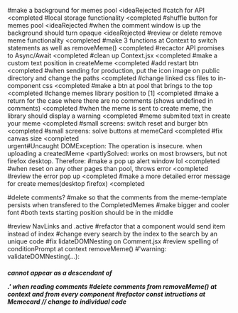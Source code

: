 #make a background for memes pool <ideaRejected
#catch for API <completed
#local storage functionality <completed
#shuffle button for memes pool <ideaRejected
#when the comment window is up the background should turn opaque <ideaRejected
#review or delete remove meme functionality <completed
#make 3 functions at Context to switch statements as well as removeMeme() <completed
#recactor API promises to Async/Await <completed
#clean up Context.jsx <completed
#make a custom text position in createMeme <completed
#add restart btn <completed
#when sending for production, put the icon image on public directory and change the paths <completed
#change linked css files to in-component css <completed
#make a btn at pool that brings to the top <completed
#change memes library position to [1] <completed
#make a return for the case where there are no comments (shows undefined in comments) <completed
#when the meme is sent to create meme, the library should display a warning <completed
#meme submited text in create your meme <completed
#small screens: switch reset and burger btn <completed
#small screens: solve buttons at memeCard <completed
#fix canvas size <completed     
urgent#Uncaught DOMException: The operation is insecure. when uploading a createdMeme <partlySolved: works on most browsers, but not firefox desktop. Therefore:
#make a pop up alert window lol <completed
#when reset on any other pages than pool, throws error <completed
#review the error pop up <completed
#make a more detailed error message for create memes(desktop firefox) <completed










#delete comments?
#make so that the comments from the meme-template persists when transfered to the CompletedMemes 
#make bigger and cooler font
#both texts starting position should be in the middle


#review NavLinks and .active
#refactor that a component would send item instead of index 
#change every search by the index to the search by an unique code
#fix lidateDOMNesting on Comment.jsx
#review spelling of conditionPrompt at context removeMeme()
#'warning: validateDOMNesting(...): <h5> cannot appear as a descendant of <p>.' when reading comments
#delete comments from removeMeme() at context and from every component
#refactor const intructions at Memecard  // change to individual code
 

